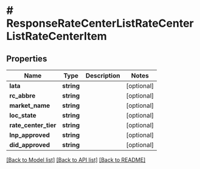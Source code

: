 # # ResponseRateCenterListRateCenterListRateCenterItem

## Properties

Name | Type | Description | Notes
------------ | ------------- | ------------- | -------------
**lata** | **string** |  | [optional]
**rc_abbre** | **string** |  | [optional]
**market_name** | **string** |  | [optional]
**loc_state** | **string** |  | [optional]
**rate_center_tier** | **string** |  | [optional]
**lnp_approved** | **string** |  | [optional]
**did_approved** | **string** |  | [optional]

[[Back to Model list]](../../README.md#models) [[Back to API list]](../../README.md#endpoints) [[Back to README]](../../README.md)
